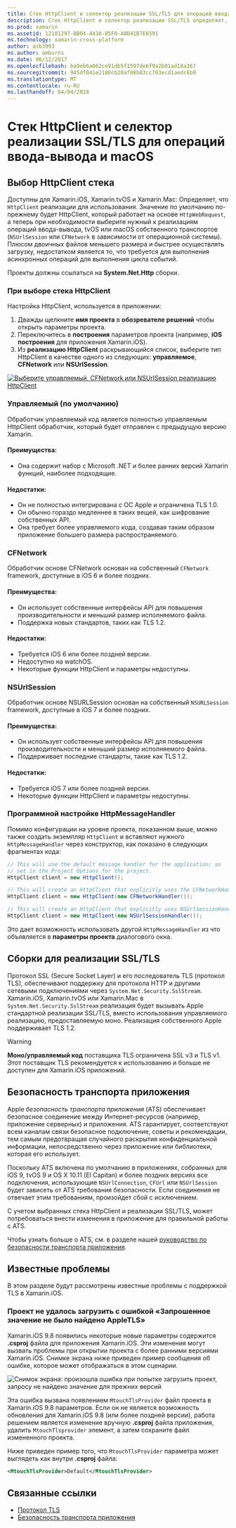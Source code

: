 ```yaml
---
title: Стек HttpClient и селектор реализации SSL/TLS для операций ввода-вывода и macOS
description: Стек HttpClient и селектор реализации SSL/TLS определяет, будет использоваться приложением Xamarin iOS, tvOS или macOS реализацию класса HttpClient и SSL/TLS.
ms.prod: xamarin
ms.assetid: 12101297-BB04-4410-85F0-A0D41B7E6591
ms.technology: xamarin-cross-platform
author: asb3993
ms.author: amburns
ms.date: 06/12/2017
ms.openlocfilehash: ba9eb6a062ce91db5f1597de6f9a2b01ad18a367
ms.sourcegitcommit: 945df041e2180cb20af08b83cc703ecd1aedc6b0
ms.translationtype: MT
ms.contentlocale: ru-RU
ms.lasthandoff: 04/04/2018
---
```

# <a name="httpclient-stack-and-ssltls-implementation-selector-for-iosmacos"></a>Стек HttpClient и селектор реализации SSL/TLS для операций ввода-вывода и macOS

## <a name="httpclient-stack-selector"></a>Выбор HttpClient стека

Доступны для Xamarin.iOS, Xamarin.tvOS и Xamarin.Mac: Определяет, что `HttpClient` реализации для использования. Значение по умолчанию по-прежнему будет HttpClient, который работает на основе `HttpWebRequest`, а теперь при необходимости выберите нужный к реализациям операций ввода-вывода, tvOS или macOS собственного транспортов (`NSUrlSession` или `CFNetwork` в зависимости от операционной системы). Плюсом двоичных файлов меньшего размера и быстрее осуществлять загрузку, недостатком является то, что требуется для выполнения асинхронных операций для выполнения цикла событий.

Проекты должны ссылаться на **System.Net.Http** сборки.

<a name="Selecting-a-HttpClient-Stack" />

### <a name="selecting-a-httpclient-stack"></a>При выборе стека HttpClient

Настройка HttpClient, используется в приложении:

1. Дважды щелкните **имя проекта** в **обозревателе решений** чтобы открыть параметры проекта.
2. Переключитесь в **построения** параметров проекта (например, **iOS построения** для приложения Xamarin.iOS).
3. Из **реализацию HttpClient** раскрывающийся список, выберите тип HttpClient в качестве одного из следующих: **управляемое**, **CFNetwork** или **NSUrlSession**.

[![Выберите управляемый, CFNetwork или NSUrlSession реализацию HttpClient](http-stack-images/http-xs-sml.png)](http-stack-images/http-xs.png#lightbox)

<a name="Managed" />

### <a name="managed-default"></a>Управляемый (по умолчанию)

Обработчик управляемый код является полностью управляемым HttpClient обработчик, который будет отправлен с предыдущую версию Xamarin.

#### <a name="pros"></a>Преимущества:

 - Она содержит набор с Microsoft .NET и более ранних версий Xamarin функций, наиболее подходящие.

#### <a name="cons"></a>Недостатки:

 - Он не полностью интегрирована с ОС Apple и ограничена TLS 1.0.
 - Он обычно гораздо медленнее в таких вещей, как шифрование собственных API.
 - Она требует более управляемого кода, создавая таким образом приложение большего размера распространяемого.

<a name="CFNetwork" />

### <a name="cfnetwork"></a>CFNetwork

Обработчик основе CFNetwork основан на собственный `CFNetwork` framework, доступные в iOS 6 и более поздних.

#### <a name="pros"></a>Преимущества:

 - Он использует собственные интерфейсы API для повышения производительности и меньший размер исполняемого файла.
 - Поддержка новых стандартов, таких как TLS 1.2.

#### <a name="cons"></a>Недостатки:

 - Требуется iOS 6 или более поздней версии.
 - Недоступно на watchOS.
 - Некоторые функции HttpClient и параметры недоступны.

<a name="NSUrlSession" />

### <a name="nsurlsession"></a>NSUrlSession

Обработчик основе NSURLSession основан на собственный `NSURLSession` framework, доступные в iOS 7 и более поздних.

#### <a name="pros"></a>Преимущества:

 - Он использует собственные интерфейсы API для повышения производительности и меньший размер исполняемого файла.
 - Поддерживает последние стандарты, такие как TLS 1.2.

#### <a name="cons"></a>Недостатки:

 - Требуется iOS 7 или более поздней версии.
 - Некоторые функции HttpClient и параметры недоступны.

### <a name="programmatically-setting-the-httpmessagehandler"></a>Программной настройке HttpMessageHandler

Помимо конфигурации на уровне проекта, показанном выше, можно также создать экземпляр `HttpClient` и вставляют нужного `HttpMessageHandler` через конструктор, как показано в следующих фрагментах кода:

```csharp
// This will use the default message handler for the application; as
// set in the Project Options for the project.
HttpClient client = new HttpClient();

// This will create an HttpClient that explicitly uses the CFNetworkHandler
HttpClient client = new HttpClient(new CFNetworkHandler());

// This will create an HttpClient that explicitly uses NSUrlSessionHandler
HttpClient client = new HttpClient(new NSUrlSessionHandler());
```

Это дает возможность использовать другой `HttpMessageHandler` из что объявляется в **параметры проекта** диалогового окна.

<a name="New-SSL-TLS-implementation-build-option" />
<a name="Selecting-a-SSL-TLS-implementation" />
<a name="Apple-TLS" />

## <a name="ssltls-implementation-build"></a>Сборки для реализации SSL/TLS

Протокол SSL (Secure Socket Layer) и его последователь TLS (протокол TLS), обеспечивают поддержку для протокола HTTP и другими сетевыми подключениями через `System.Net.Security.SslStream`. Xamarin.iOS, Xamarin.tvOS или Xamarin.Mac в `System.Net.Security.SslStream` реализация будет вызывать Apple стандартной реализации SSL/TLS, вместо использования управляемого реализацию, предоставляемую моно. Реализация собственного Apple поддерживает TLS 1.2.

<a name="Mono" />

> [!WARNING]
> **Моно/управляемый код** поставщика TLS ограничена SSL v3 и TLS v1. Этот поставщик TLS рекомендуется к использованию и больше не доступен для Xamarin.iOS приложений. 

<a name="App-Transport-Security" />

## <a name="app-transport-security"></a>Безопасность транспорта приложения

Apple _безопасность транспорта приложения_ (ATS) обеспечивает безопасное соединение между Интернет-ресурсов (например, приложение серверных) и приложения. ATS гарантирует, соответствуют всем каналам связи безопасное подключение, советы и рекомендации, тем самым предотвращая случайного раскрытия конфиденциальной информации, непосредственно через приложение или библиотеки, которая его использует.

Поскольку ATS включена по умолчанию в приложениях, собранных для iOS 9, tvOS 9 и OS X 10.11 (El Capitan) и более поздних версиях все подключения, использующие `NSUrlConnection`, `CFUrl` или `NSUrlSession` будет зависеть от ATS требования безопасности. Если соединения не отвечает этим требованиям, произойдет сбой с исключением.

С учетом выбранных стека HttpClient и реализации SSL/TLS, может потребоваться внести изменения в приложение для правильной работы с ATS.

Чтобы узнать больше о ATS, см. в разделе нашей [руководство по безопасности транспорта приложения](~/ios/app-fundamentals/ats.md).

## <a name="known-issues"></a>Известные проблемы

В этом разделе будут рассмотрены известные проблемы с поддержкой TLS в Xamarin.iOS.

### <a name="project-failed-to-load-with-error-requested-value-appletls-wasnt-found"></a>Проект не удалось загрузить с ошибкой «Запрошенное значение не было найдено AppleTLS»

Xamarin.iOS 9.8 появились некоторые новые параметры содержится **.csproj** файла для приложения Xamarin.iOS. Эти изменения могут вызвать проблемы при открытии проекта с более ранними версиями Xamarin.iOS. Снимке экрана ниже приведен пример сообщения об ошибке, которое может отображаться в этом сценарии.

![Снимок экрана: произошла ошибка при попытке загрузить проект, запросу не найдено значение для прежних версий](http-stack-images/tlserror-xs.png)

Эта ошибка вызвана появлением `MtouchTlsProvider` файл проекта в Xamarin.iOS 9.8 параметров. Если он не является возможность обновления для Xamarin.iOS 9.8 (или более поздней версии), работа решением является изменение вручную **.csproj** файла приложения, удалить `MtouchTlsprovider` элемент, а затем сохраните файл измененного проекта.

Ниже приведен пример того, что `MtouchTlsProvider` параметра может выглядеть как внутри **.csproj** файла:

```xml
<MtouchTlsProvider>Default</MtouchTlsProvider>
```

## <a name="related-links"></a>Связанные ссылки

- [Протокол TLS](~/cross-platform/app-fundamentals/transport-layer-security.md)
- [Безопасность транспорта приложения](~/ios/app-fundamentals/ats.md)
